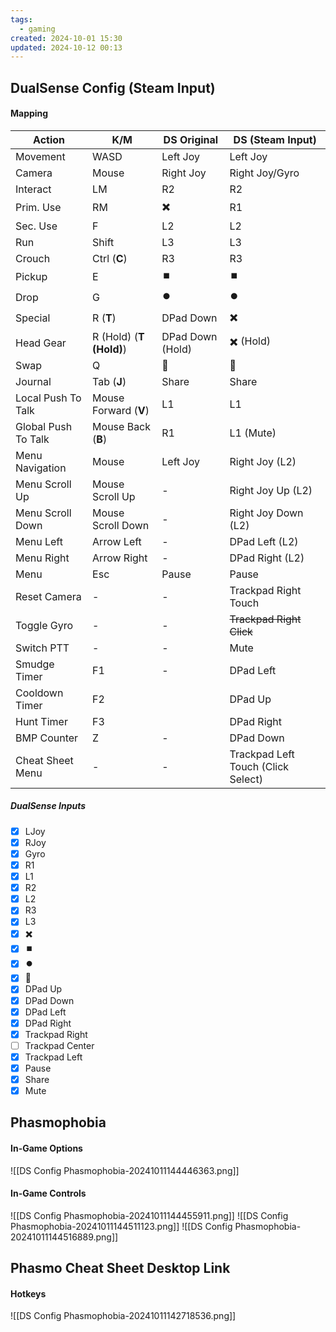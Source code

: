 ```yaml
---
tags:
  - gaming
created: 2024-10-01 15:30
updated: 2024-10-12 00:13
---
```

## DualSense Config (Steam Input)

#### Mapping

| Action              | K/M                     | DS Original      | DS (Steam Input)                   |
| ------------------- | ----------------------- | ---------------- | ---------------------------------- |
| Movement            | WASD                    | Left Joy         | Left Joy                           |
| Camera              | Mouse                   | Right Joy        | Right Joy/Gyro                     |
| Interact            | LM                      | R2               | R2                                 |
| Prim. Use           | RM                      | ✖️               | R1                                 |
| Sec. Use            | F                       | L2               | L2                                 |
| Run                 | Shift                   | L3               | L3                                 |
| Crouch              | Ctrl (**C**)            | R3               | R3                                 |
| Pickup              | E                       | ⏹️               | ⏹️                                 |
| Drop                | G                       | ⏺️               | ⏺️                                 |
| Special             | R (**T**)               | DPad Down        | ✖️                                 |
| Head Gear           | R (Hold) (**T (Hold)**) | DPad Down (Hold) | ✖️ (Hold)                          |
| Swap                | Q                       | 🔼               | 🔼                                 |
| Journal             | Tab (**J**)             | Share            | Share                              |
| Local Push To Talk  | Mouse Forward (**V**)   | L1               | L1                                 |
| Global Push To Talk | Mouse Back (**B**)      | R1               | L1 (Mute)                          |
| Menu Navigation     | Mouse                   | Left Joy         | Right Joy (L2)                     |
| Menu Scroll Up      | Mouse Scroll Up         | -                | Right Joy Up (L2)                  |
| Menu Scroll Down    | Mouse Scroll Down       | -                | Right Joy Down (L2)                |
| Menu Left           | Arrow Left              | -                | DPad Left (L2)                     |
| Menu Right          | Arrow Right             | -                | DPad Right (L2)                    |
| Menu                | Esc                     | Pause            | Pause                              |
| Reset Camera        | -                       | -                | Trackpad Right Touch               |
| Toggle Gyro         | -                       | -                | ~~Trackpad Right Click~~           |
| Switch PTT          | -                       | -                | Mute                               |
| Smudge Timer        | F1                      | -                | DPad Left                          |
| Cooldown Timer      | F2                      |                  | DPad Up                            |
| Hunt Timer          | F3                      |                  | DPad Right                         |
| BMP Counter         | Z                       | -                | DPad Down                          |
| Cheat Sheet Menu    | -                       | -                | Trackpad Left Touch (Click Select) |

##### DualSense Inputs

- [x] LJoy
- [x] RJoy
- [x] Gyro
- [x] R1
- [x] L1
- [x] R2
- [x] L2
- [x] R3
- [x] L3
- [x] ✖️
- [x] ⏹️
- [x] ⏺️
- [x] 🔼
- [x] DPad Up
- [x] DPad Down
- [x] DPad Left 
- [x] DPad Right
- [x] Trackpad Right
- [ ] Trackpad Center
- [x] Trackpad Left
- [x] Pause
- [x] Share
- [x] Mute

## Phasmophobia
#### In-Game Options
![[DS Config Phasmophobia-20241011144446363.png]]

#### In-Game Controls
![[DS Config Phasmophobia-20241011144455911.png]]
![[DS Config Phasmophobia-20241011144511123.png]]
![[DS Config Phasmophobia-20241011144516889.png]]

## Phasmo Cheat Sheet Desktop Link 
#### Hotkeys

![[DS Config Phasmophobia-20241011142718536.png]]
